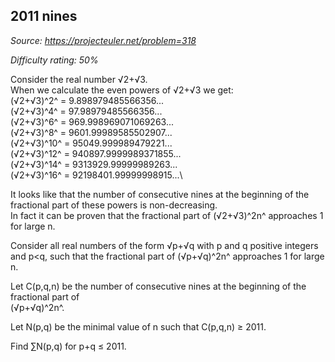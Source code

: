 2011 nines
----------

*Source: https://projecteuler.net/problem=318*


*Difficulty rating: 50%*

Consider the real number √2+√3.\
 When we calculate the even powers of √2+√3 we get:\
 (√2+√3)^2^ = 9.898979485566356...\
 (√2+√3)^4^ = 97.98979485566356...\
 (√2+√3)^6^ = 969.998969071069263...\
 (√2+√3)^8^ = 9601.99989585502907...\
 (√2+√3)^10^ = 95049.999989479221...\
 (√2+√3)^12^ = 940897.9999989371855...\
 (√2+√3)^14^ = 9313929.99999989263...\
 (√2+√3)^16^ = 92198401.99999998915...\

It looks like that the number of consecutive nines at the beginning of
the fractional part of these powers is non-decreasing.\
 In fact it can be proven that the fractional part of (√2+√3)^2n^
approaches 1 for large n.

Consider all real numbers of the form √p+√q with p and q positive
integers and p\<q, such that the fractional part of (√p+√q)^2n^
approaches 1 for large n.

Let C(p,q,n) be the number of consecutive nines at the beginning of the
fractional part of\
 (√p+√q)^2n^.

Let N(p,q) be the minimal value of n such that C(p,q,n) ≥ 2011.

Find ∑N(p,q) for p+q ≤ 2011.
